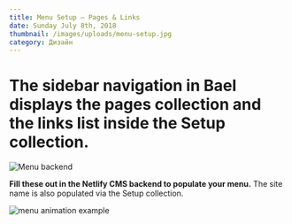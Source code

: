 ```yaml
---
title: Menu Setup — Pages & Links
date: Sunday July 8th, 2018
thumbnail: /images/uploads/menu-setup.jpg
category: Дизайн
---
```


# The sidebar navigation in Bael displays the pages collection and the links list inside the Setup collection.

![Menu backend](/images/uploads/menubackend.png)

**Fill these out in the Netlify CMS backend to populate your menu.** The site name is also populated via the Setup collection.

![menu animation example](/images/uploads/menu-animation-cropped.gif)